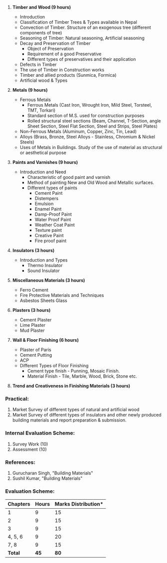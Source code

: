1. **Timber and Wood (9 hours)**
    * Introduction
    * Classification of Timber Trees & Types available in Nepal
    * Convection of Timber. Structure of an exogenous tree (different components of tree)
    * Seasoning of Timber: Natural seasoning, Artificial seasoning
    * Decay and Preservation of Timber
        * Object of Preservation
        * Requirement of a good Preservative
        * Different types of preservatives and their application
    * Defects in Timber
    * The use of Timber in Construction works
    * Timber and allied products (Sunmica, Formica)
    * Artificial wood & Types

2. **Metals (9 hours)**
    * Ferrous Metals
        * Ferrous Metals (Cast Iron, Wrought Iron, Mild Steel, Torsteel, TMT, Torkari)
        * Standard section of M.S. used for construction purposes
        * Rolled structural steel sections (Beam, Channel, T-Section, angle Sheet Section, Steel Flat Section, Steel and Strips, Steel Plates) 
    * Non-Ferrous Metals (Aluminum, Copper, Zinc, Tin, Lead)
    * Alloys (Brass, Bronze, Steel Alloys - Stainless, Chromium & Nickel Steels)
    * Uses of Metals in Buildings. Study of the use of material as structural or aesthetical purpose

3. **Paints and Varnishes (9 hours)**
    * Introduction and Need
        * Characteristic of good paint and varnish
        * Method of painting New and Old Wood and Metallic surfaces.
        * Different types of paints
            * Cement Paint
            * Distempers 
            * Emulsion
            * Enamel Paint
            * Damp-Proof Paint
            * Water Proof Paint
            * Weather Coat Paint
            * Texture paint
            * Creative Paint
            * Fire proof paint

4. **Insulators (3 hours)**
    * Introduction and Types
        * Thermo Insulator
        * Sound Insulator

5. **Miscellaneous Materials (3 hours)**
    * Ferro Cement
    * Fire Protective Materials and Techniques
    * Asbestos Sheets Glass

6. **Plasters (3 hours)**
    * Cement Plaster
    * Lime Plaster
    * Mud Plaster

7. **Wall & Floor Finishing (6 hours)**
    * Plaster of Paris
    * Cement Putting
    * ACP
    * Different Types of Floor Finishing
        * Cement type finish - Punning, Mosaic Finish.
        * Material Finish - Tile, Marble, Wood, Brick, Stone etc.

8. **Trend and Creativeness in Finishing Materials (3 hours)**

### Practical:

1. Market Survey of different types of natural and artificial wood
2. Market Survey of different types of insulators and other newly produced building materials and report preparation & submission.

### Internal Evaluation Scheme:

1. Survey Work (10)
2. Assessment (10)

### References:

1. Gurucharan Singh, "Building Materials"
2. Sushil Kumar, "Building Materials"

### Evaluation Scheme:

| Chapters  | Hours  | Marks Distribution* |
| --------- | ------ | ------------------- |
| 1         | 9      | 15                  |
| 2         | 9      | 15                  |
| 3         | 9      | 15                  |
| 4, 5, 6   | 9      | 20                  |
| 7, 8      | 9      | 15                  |
| **Total** | **45** | **80**              |

